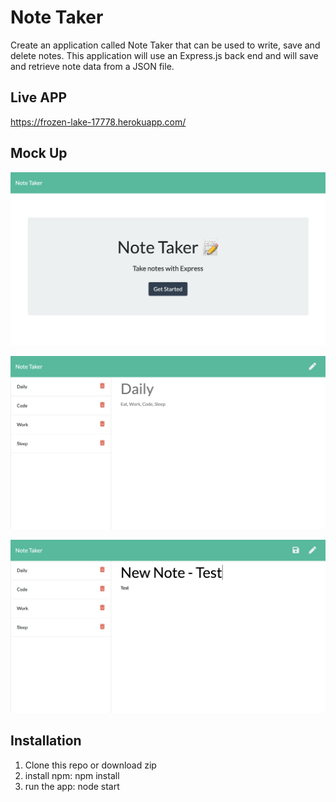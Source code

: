# Note Taker

Create an application called Note Taker that can be used to write, save and delete notes. This application will use an Express.js back end and will save and retrieve note data from a JSON file.

## Live APP

https://frozen-lake-17778.herokuapp.com/

## Mock Up

![homepage](public/assets/img/homepage.png)

![main-page](public/assets/img/note-taker-main.png)

![new-note](public/assets/img/new-note.png)

## Installation

1. Clone this repo or download zip
2. install npm: npm install
3. run the app: node start
